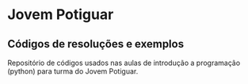 # Jovem Potiguar

## Códigos de resoluções e exemplos

Repositório de códigos usados nas aulas de introdução a programação (python) para turma do Jovem Potiguar.
